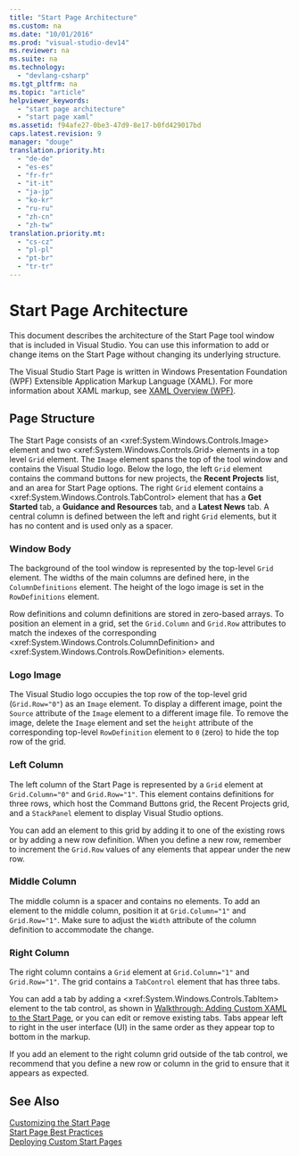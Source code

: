 ```yaml
---
title: "Start Page Architecture"
ms.custom: na
ms.date: "10/01/2016"
ms.prod: "visual-studio-dev14"
ms.reviewer: na
ms.suite: na
ms.technology: 
  - "devlang-csharp"
ms.tgt_pltfrm: na
ms.topic: "article"
helpviewer_keywords: 
  - "start page architecture"
  - "start page xaml"
ms.assetid: f94afe27-0be3-47d9-8e17-b0fd429017bd
caps.latest.revision: 9
manager: "douge"
translation.priority.ht: 
  - "de-de"
  - "es-es"
  - "fr-fr"
  - "it-it"
  - "ja-jp"
  - "ko-kr"
  - "ru-ru"
  - "zh-cn"
  - "zh-tw"
translation.priority.mt: 
  - "cs-cz"
  - "pl-pl"
  - "pt-br"
  - "tr-tr"
---
```

# Start Page Architecture
This document describes the architecture of the Start Page tool window that is included in Visual Studio. You can use this information to add or change items on the Start Page without changing its underlying structure.  
  
 The Visual Studio Start Page is written in Windows Presentation Foundation (WPF) Extensible Application Markup Language (XAML). For more information about XAML markup, see [XAML Overview (WPF)](../Topic/XAML%20Overview%20\(WPF\).md).  
  
## Page Structure  
 The Start Page consists of an \<xref:System.Windows.Controls.Image> element and two \<xref:System.Windows.Controls.Grid> elements in a top level `Grid` element. The `Image` element spans the top of the tool window and contains the Visual Studio logo. Below the logo, the left `Grid` element contains the command buttons for new projects, the **Recent Projects** list, and an area for Start Page options. The right `Grid` element contains a \<xref:System.Windows.Controls.TabControl> element that has a **Get Started** tab, a **Guidance and Resources** tab, and a **Latest News** tab. A central column is defined between the left and right `Grid` elements, but it has no content and is used only as a spacer.  
  
### Window Body  
 The background of the tool window is represented by the top-level `Grid` element. The widths of the main columns are defined here, in the `ColumnDefinitions` element. The height of the logo image is set in the `RowDefinitions` element.  
  
 Row definitions and column definitions are stored in zero-based arrays. To position an element in a grid, set the `Grid.Column` and `Grid.Row` attributes to match the indexes of the corresponding \<xref:System.Windows.Controls.ColumnDefinition> and \<xref:System.Windows.Controls.RowDefinition> elements.  
  
### Logo Image  
 The Visual Studio logo occupies the top row of the top-level grid (`Grid.Row="0"`) as an `Image` element. To display a different image, point the `Source` attribute of the `Image` element to a different image file. To remove the image, delete the `Image` element and set the `height` attribute of the corresponding top-level `RowDefinition` element to `0` (zero) to hide the top row of the grid.  
  
### Left Column  
 The left column of the Start Page is represented by a `Grid` element at `Grid.Column="0"` and `Grid.Row="1"`. This element contains definitions for three rows, which host the Command Buttons grid, the Recent Projects grid, and a `StackPanel` element to display Visual Studio options.  
  
 You can add an element to this grid by adding it to one of the existing rows or by adding a new row definition. When you define a new row, remember to increment the `Grid.Row` values of any elements that appear under the new row.  
  
### Middle Column  
 The middle column is a spacer and contains no elements. To add an element to the middle column, position it at `Grid.Column="1"` and `Grid.Row="1"`. Make sure to adjust the `Width` attribute of the column definition to accommodate the change.  
  
### Right Column  
 The right column contains a `Grid` element at `Grid.Column="1"` and `Grid.Row="1"`. The grid contains a `TabControl` element that has three tabs.  
  
 You can add a tab by adding a \<xref:System.Windows.Controls.TabItem> element to the tab control, as shown in [Walkthrough: Adding Custom XAML to the Start Page](../Topic/Walkthrough:%20Adding%20Custom%20XAML%20to%20the%20Start%20Page.md), or you can edit or remove existing tabs. Tabs appear left to right in the user interface (UI) in the same order as they appear top to bottom in the markup.  
  
 If you add an element to the right column grid outside of the tab control, we recommend that you define a new row or column in the grid to ensure that it appears as expected.  
  
## See Also  
 [Customizing the Start Page](../VS_IDE/customizing-the-start-page-for-visual-studio.md)   
 [Start Page Best Practices](../VS_not_in_toc/start-page-best-practices.md)   
 [Deploying Custom Start Pages](../Topic/Deploying%20Custom%20Start%20Pages.md)